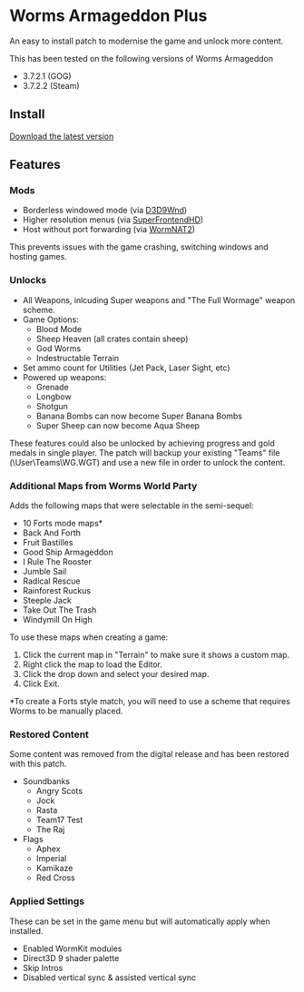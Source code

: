 # Worms Armageddon Plus
An easy to install patch to modernise the game and unlock more content.

This has been tested on the following versions of Worms Armageddon
 - 3.7.2.1 (GOG)
 - 3.7.2.2 (Steam)

## Install
[Download the latest version](https://github.com/Carlmundo/#)

## Features

### Mods
 - Borderless windowed mode (via [D3D9Wnd](https://worms2d.info/D3D9Wnd))
 - Higher resolution menus (via [SuperFrontendHD](https://worms2d.info/SuperFrontendHD))
 - Host without port forwarding (via [WormNAT2](https://worms2d.info/WormNAT2))

This prevents issues with the game crashing, switching windows and hosting games.

### Unlocks
 - All Weapons, inlcuding Super weapons and "The Full Wormage" weapon scheme.
 - Game Options:
 	- Blood Mode
 	- Sheep Heaven (all crates contain sheep)
 	- God Worms
 	- Indestructable Terrain
 - Set ammo count for Utilities (Jet Pack, Laser Sight, etc)
 - Powered up weapons:
 	- Grenade
 	- Longbow
 	- Shotgun 
 	- Banana Bombs can now become Super Banana Bombs 
 	- Super Sheep can now become Aqua Sheep

These features could also be unlocked by achieving progress and gold medals in single player. The patch will backup your existing "Teams" file (\User\Teams\WG.WGT) and use a new file in order to unlock the content.

### Additional Maps from Worms World Party
Adds the following maps that were selectable in the semi-sequel:
 - 10 Forts mode maps*
 - Back And Forth
 - Fruit Bastilles
 - Good Ship Armageddon
 - I Rule The Rooster
 - Jumble Sail
 - Radical Rescue
 - Rainforest Ruckus
 - Steeple Jack
 - Take Out The Trash
 - Windymill On High

To use these maps when creating a game:
1. Click the current map in "Terrain" to make sure it shows a custom map.
2. Right click the map to load the Editor.
3. Click the drop down and select your desired map.
4. Click Exit.

*To create a Forts style match, you will need to use a scheme that requires Worms to be manually placed.

### Restored Content
Some content was removed from the digital release and has been restored with this patch.
 - Soundbanks
 	- Angry Scots
	- Jock
	- Rasta
	- Team17 Test
	- The Raj
- Flags
	- Aphex
	- Imperial
	- Kamikaze
	- Red Cross

### Applied Settings
These can be set in the game menu but will automatically apply when installed.
 - Enabled WormKit modules
 - Direct3D 9 shader palette
 - Skip Intros
 - Disabled vertical sync & assisted vertical sync